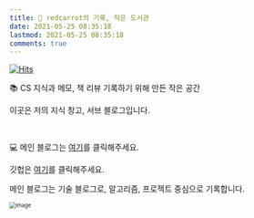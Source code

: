 ```yaml
---
title: 🥕 redcarrot의 기록, 작은 도서관
date: 2021-05-25 08:35:18
lastmod: 2021-05-25 08:35:18
comments: true
---
```

[![Hits](https://hits.seeyoufarm.com/api/count/incr/badge.svg?url=https%3A%2F%2Fredcarrot01.github.io&count_bg=%2379C83D&title_bg=%23555555&icon=&icon_color=%23E7E7E7&title=hits&edge_flat=false)](https://hits.seeyoufarm.com)

📚 CS 지식과 메모, 책 리뷰 기록하기 위해 만든 작은 공간 

이곳은 저의 지식 창고,  서브 블로그입니다. 

<br>

💻 메인 블로그는 [여기](https://velog.io/@redcarrot01)를 클릭해주세요.

깃헙은 [여기](https://github.com/redcarrot01)를 클릭해주세요.

메인 블로그는 기술 블로그로, 알고리즘, 프로젝트 중심으로 기록합니다.





<img src="https://user-images.githubusercontent.com/38436013/119602285-c9953b80-be25-11eb-88a5-c263008de6a0.png" alt="image" style="zoom: 67%;" />